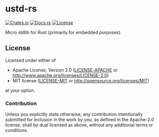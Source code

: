 # ustd-rs

[![Crates.io][crates_badge]][crates]
[![Docs.rs][docs_badge]][docs]
[![License][license_badge]][license]

[crates_badge]: https://img.shields.io/crates/v/ustd.svg
[docs_badge]: https://docs.rs/ustd/badge.svg
[license_badge]: https://img.shields.io/crates/l/ustd.svg

[crates]: https://crates.io/crates/ustd
[docs]: https://docs.rs/ustd
[license]: #license

Micro stdlib for Rust (primarily for embedded purposes).

## License

Licensed under either of

 * Apache License, Version 2.0 ([LICENSE-APACHE](LICENSE-APACHE) or http://www.apache.org/licenses/LICENSE-2.0)
 * MIT license ([LICENSE-MIT](LICENSE-MIT) or http://opensource.org/licenses/MIT)

at your option.

### Contribution

Unless you explicitly state otherwise, any contribution intentionally submitted
for inclusion in the work by you, as defined in the Apache-2.0 license, shall be dual licensed as above, without any
additional terms or conditions.
